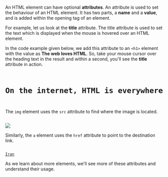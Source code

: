 An HTML element can have optional **attributes**. An attribute is used to set the behaviour of an HTML element. It has two parts, a **name** and a **value**, and is added within the opening tag of an element.

For example, let us look at the **title** attribute. The title attribute is used to set the text which is displayed when the mouse is hovered over an HTML element.

In the code example given below, we add this attribute to an `<h1>` element with the value as **The web loves HTML**. So, take your mouse cursor over the heading text in the result and within a second, you'll see the **title** attribute in action.

<codeblock language="html" type="lesson">
<code>
<h1 title="The web loves HTML">On the internet, HTML is everywhere</h1>
</code>
</codeblock>

The `img` element uses the `src` attribute to find where the image is located.

<codeblock language="html" type="lesson">
<code>
<img src="view-from-a-balcony.png">
</code>
</codeblock>

Similarly, the `a` element uses the `href` attribute to point to the destination link.

<codeblock language="html" type="lesson">
<code>
<a href="https://en.wikipedia.org/wiki/Iran">Iran</a>
</code>
</codeblock>

As we learn about more elements, we'll see more of these attributes and understand their usage.